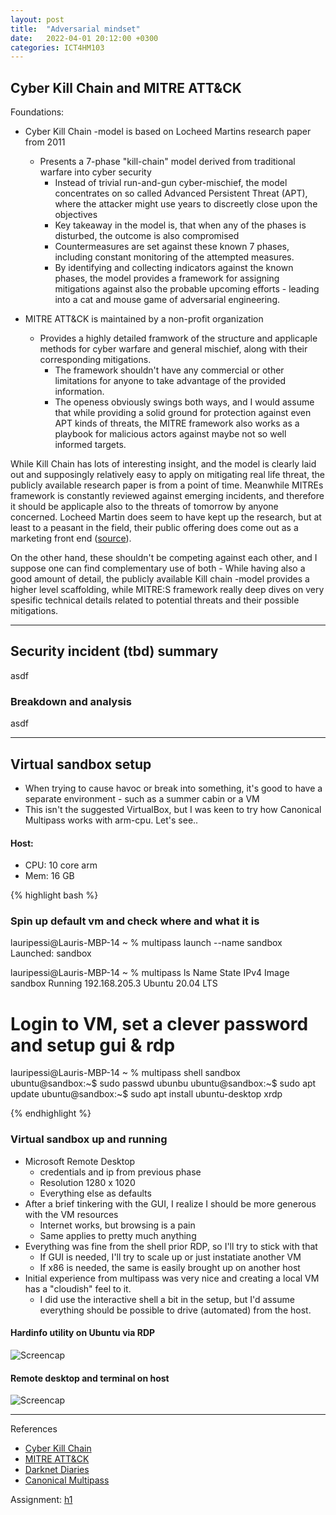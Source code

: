 ```yaml
---
layout: post
title:  "Adversarial mindset"
date:   2022-04-01 20:12:00 +0300
categories: ICT4HM103
---
```

## Cyber Kill Chain and MITRE ATT&CK
Foundations:
- Cyber Kill Chain -model is based on Locheed Martins research paper from 2011
    - Presents a 7-phase "kill-chain" model derived from traditional warfare into cyber security
        - Instead of trivial run-and-gun cyber-mischief, the model concentrates on so called Advanced Persistent Threat (APT), where the attacker might use years to discreetly close upon the objectives
        - Key takeaway in the model is, that when any of the phases is disturbed, the outcome is also compromised
        - Countermeasures are set against these known 7 phases, including constant monitoring of the attempted measures.
        - By identifying and collecting indicators against the known phases, the model provides a framework for assigning  mitigations against also the probable upcoming efforts - leading into a cat and mouse game of adversarial engineering.

- MITRE ATT&CK is maintained by a non-profit organization
    - Provides a highly detailed framwork of the structure and applicaple methods for cyber warfare and general mischief, along with their corresponding mitigations.
        - The framework shouldn't have any commercial or other limitations for anyone to take advantage of the provided information.
        - The openess obviously swings both ways, and I would assume that while providing a solid ground for protection against even APT kinds of threats, the MITRE framework also works as a playbook for malicious actors against maybe not so well informed targets.



While Kill Chain has lots of interesting insight, and the model is clearly laid out and supposingly relatively easy to apply on mitigating real life threat, the publicly available research paper is from a point of time. Meanwhile MITREs framework is constantly reviewed against emerging incidents, and therefore it should be applicaple also to the threats of tomorrow by anyone concerned. Locheed Martin does seem to have kept up the research, but at least to a peasant in the field, their public offering does come out as a marketing front end ([source](https://www.lockheedmartin.com/en-us/capabilities/cyber/cyber-kill-chain.html#Resources)).

On the other hand, these shouldn't be competing against each other, and I suppose one can find complementary use of both - While having also a good amount of detail, the publicly available Kill chain -model provides a higher level scaffolding, while MITRE:S framework really deep dives on very spesific technical details related to potential threats and their possible mitigations.

---

## Security incident (tbd) summary
asdf

### Breakdown and analysis
asdf

---

## Virtual sandbox setup
- When trying to cause havoc or break into something, it's good to have a separate environment - such as a summer cabin or a VM
- This isn't the suggested VirtualBox, but I was keen to try how Canonical Multipass works with arm-cpu. Let's see..

#### Host:
- CPU: 10 core arm
- Mem: 16 GB

{% highlight bash %}
### Spin up default vm and check where and what it is
lauripessi@Lauris-MBP-14 ~ % multipass launch --name sandbox
Launched: sandbox                                                 

lauripessi@Lauris-MBP-14 ~ % multipass ls
Name                    State             IPv4             Image
sandbox                 Running           192.168.205.3    Ubuntu 20.04 LTS

# Login to VM, set a clever password and setup gui & rdp
lauripessi@Lauris-MBP-14 ~ % multipass shell sandbox
ubuntu@sandbox:~$ sudo passwd ubunbu
ubuntu@sandbox:~$ sudo apt update
ubuntu@sandbox:~$ sudo apt install ubuntu-desktop xrdp

{% endhighlight %}

### Virtual sandbox up and running
- Microsoft Remote Desktop
    - credentials and ip from previous phase
    - Resolution 1280 x 1020
    - Everything else as defaults
- After a brief tinkering with the GUI, I realize I should be more generous with the VM resources 
    - Internet works, but browsing is a pain
    - Same applies to pretty much anything
- Everything was fine from the shell prior RDP, so I'll try to stick with that
    - If GUI is needed, I'll try to scale up or just instatiate another VM
    - If x86 is needed, the same is easily brought up on another host
- Initial experience from multipass was very nice and creating a local VM has a "cloudish" feel to it. 
    - I did use the interactive shell a bit in the setup, but I'd assume everything should be possible to drive (automated) from the host.

#### Hardinfo utility on Ubuntu via RDP
![Screencap](/assets/img/desktop2-2022-04-01.png)

#### Remote desktop and terminal on host
![Screencap](/assets/img/desktop-2022-04-01.png)


---
References
- [Cyber Kill Chain](https://lockheedmartin.com/content/dam/lockheed-martin/rms/documents/cyber/LM-White-Paper-Intel-Driven-Defense.pdf)
- [MITRE ATT&CK](https://attack.mitre.org/)
- [Darknet Diaries](https://darknetdiaries.com/)
- [Canonical Multipass](https://multipass.run)

Assignment: [h1](https://terokarvinen.com/2021/trust-to-blockchain-2022/)
